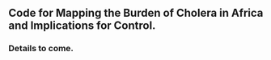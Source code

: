 ## Code for Mapping the Burden of Cholera in Africa and Implications for Control. 

### Details to come. 
